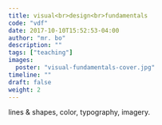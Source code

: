 ```yaml
---
title: visual<br>design<br>fundamentals
code: "vdf"
date: 2017-10-10T15:52:53-04:00
author: "mr. bo"
description: ""
tags: ["teaching"]
images:
  poster: "visual-fundamentals-cover.jpg"
timeline: ""
draft: false
weight: 2
---
```


lines & shapes, color, typography, imagery.

<!--more-->